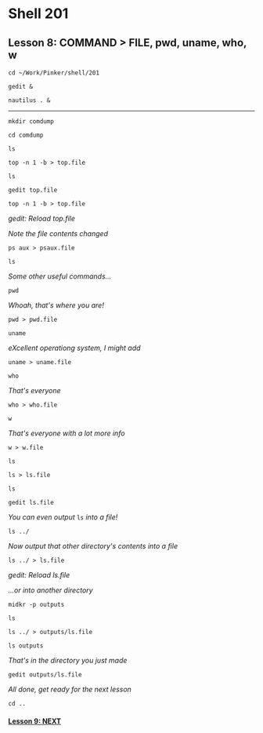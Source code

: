 # Shell 201
## Lesson 8: COMMAND > FILE, pwd, uname, who, w

`cd ~/Work/Pinker/shell/201`

`gedit &`

`nautilus . &`
___

`mkdir comdump`

`cd comdump`

`ls`

`top -n 1 -b > top.file`

`ls`

`gedit top.file`

`top -n 1 -b > top.file`

*gedit: Reload top.file*

*Note the file contents changed*

`ps aux > psaux.file`

`ls`

*Some other useful commands...*

`pwd`

*Whoah, that's where you are!*

`pwd > pwd.file`

`uname`

*eXcellent operationg system, I might add*

`uname > uname.file`

`who`

*That's everyone*

`who > who.file`

`w`

*That's everyone with a lot more info*

`w > w.file`

`ls`

`ls > ls.file`

`ls`

`gedit ls.file`

*You can even output* `ls` *into a file!*

`ls ../`

*Now output that other directory's contents into a file*

`ls ../ > ls.file`

*gedit: Reload ls.file*

*...or into another directory*

`midkr -p outputs`

`ls`

`ls ../ > outputs/ls.file`

`ls outputs`

*That's in the directory you just made*

`gedit outputs/ls.file`

*All done, get ready for the next lesson*

`cd ..`

#### [Lesson 9: NEXT](https://github.com/inkVerb/pinker/blob/master/201-shell/Lesson-09.md)
